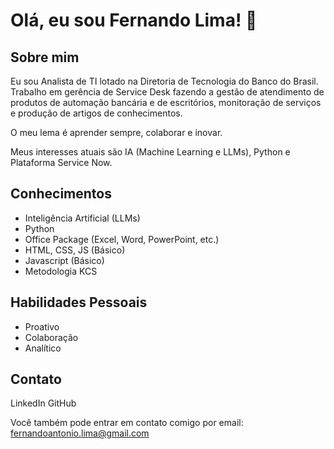 # Olá, eu sou Fernando Lima! 👋

## Sobre mim

Eu sou Analista de TI lotado na Diretoria de Tecnologia do Banco do Brasil. Trabalho em gerência de Service Desk fazendo a gestão de atendimento de produtos de automação bancária e de escritórios, monitoração de serviços e produção de artigos de conhecimentos.

O meu lema é aprender sempre, colaborar e inovar.

Meus interesses atuais são IA (Machine Learning e LLMs), Python e Plataforma Service Now. 

## Conhecimentos
* Inteligência Artificial (LLMs)
* Python 
* Office Package (Excel, Word, PowerPoint, etc.)
* HTML, CSS, JS (Básico)
* Javascript (Básico)
* Metodologia KCS

## Habilidades Pessoais
* Proativo
* Colaboração
* Analítico

## Contato
LinkedIn GitHub 

Você também pode entrar em contato comigo por email: fernandoantonio.lima@gmail.com
